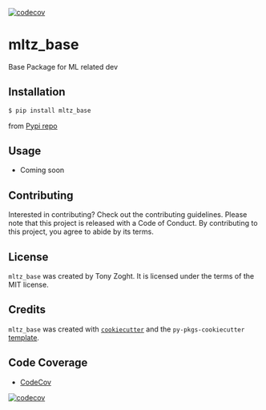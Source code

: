 
[![codecov](https://codecov.io/github/tzoght/mltz-base/branch/main/graph/badge.svg?token=UB03POGOUB)](https://codecov.io/github/tzoght/mltz-base)

# mltz_base

Base Package for ML related dev

## Installation

```bash
$ pip install mltz_base
```
from  [Pypi repo](https://pypi.org/manage/project/mltz-base/releases/)

## Usage

- Coming soon

## Contributing

Interested in contributing? Check out the contributing guidelines. Please note that this project is released with a Code of Conduct. By contributing to this project, you agree to abide by its terms.

## License

`mltz_base` was created by Tony Zoght. It is licensed under the terms of the MIT license.

## Credits

`mltz_base` was created with [`cookiecutter`](https://cookiecutter.readthedocs.io/en/latest/) and the `py-pkgs-cookiecutter` [template](https://github.com/py-pkgs/py-pkgs-cookiecutter).


## Code Coverage
* [CodeCov](https://app.codecov.io/github/tzoght/mltz-base) 
  
[![codecov](https://codecov.io/github/tzoght/mltz-base/branch/main/graph/badge.svg?token=UB03POGOUB)](https://codecov.io/github/tzoght/mltz-base)